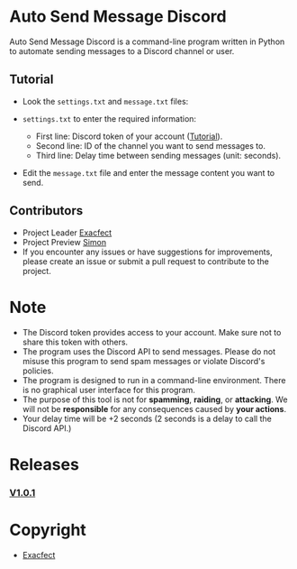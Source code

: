 # Auto Send Message Discord

Auto Send Message Discord is a command-line program written in Python to automate sending messages to a Discord channel or user.

## Tutorial
 * Look the `settings.txt` and `message.txt` files:
  - `settings.txt` to enter the required information:
    - First line: Discord token of your account ([Tutorial](https://github.com/exacfect/ATSM_Discord/blob/639c120aab20fcd1aa002040eb8c1efd2b52c5e8/Assets/tutorial.png)).
    - Second line: ID of the channel you want to send messages to.
    - Third line: Delay time between sending messages (unit: seconds).

- Edit the `message.txt` file and enter the message content you want to send.

## Contributors
* Project Leader [Exacfect](https://github.com/exacfect)
* Project Preview [Simon](https://github.com/Simondepchai)
* If you encounter any issues or have suggestions for improvements, please create an issue or submit a pull request to contribute to the project.
# Note
- The Discord token provides access to your account. Make sure not to share this token with others.
- The program uses the Discord API to send messages. Please do not misuse this program to send spam messages or violate Discord's policies.
- The program is designed to run in a command-line environment. There is no graphical user interface for this program.
- The purpose of this tool is not for **spamming**, **raiding**, or **attacking**. We will not be **responsible** for any consequences caused by **your actions**.
- Your delay time will be +2 seconds (2 seconds is a delay to call the Discord API.)
# Releases

### [V1.0.1](https://raw.githubusercontent.com/exacfect/ATSM_Discord/main/Assets/ATSM.exe)

# Copyright
* [Exacfect](https://github.com/exacfect)
